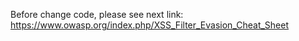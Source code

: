 Before change code, please see next link:  
https://www.owasp.org/index.php/XSS_Filter_Evasion_Cheat_Sheet
